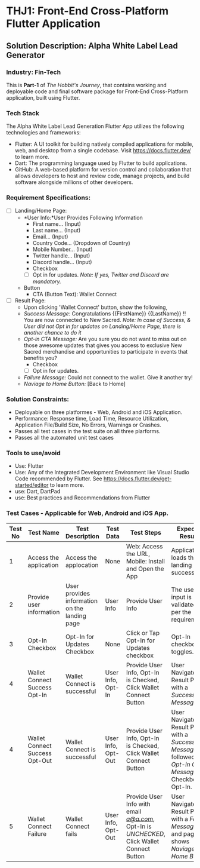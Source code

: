 # THJ1: Front-End Cross-Platform Flutter Application
## Solution Description: Alpha White Label Lead Generator
### Industry: Fin-Tech

This is **Part-1** of *The Hobbit's Journey*, that contains working and deployable code and final software package for Front-End Cross-Platform application, built using Flutter.

### Tech Stack
The Alpha White Label Lead Generation Flutter App utilizes the following technologies and frameworks:
- Flutter: A UI toolkit for building natively compiled applications for mobile, web, and desktop from a single codebase. Visit https://docs.flutter.dev/ to learn more.
- Dart: The programming language used by Flutter to build applications.
- GitHub: A web-based platform for version control and collaboration that allows developers to host and review code, manage projects, and build software alongside millions of other developers.

### Requirement Specifications:
- [ ] Landing/Home Page:
  - *User Info:*User Provides Following Information
    - First name... (Input)
    - Last name... (Input)
    - Email... (Input)
    - Country Code... (Dropdown of Country)
    - Mobile Number... (Input)
    - Twitter handle... (Input)
    - Discord handle... (Input)
    - Checkbox 
    - [ ] Opt in for updates. 
    *Note: If yes, Twitter and Discord are mandatory.*
  - Button
    - CTA (Button Text): Wallet Connect 
- [ ] Result Page: 
    - Upon clicking 'Wallet Connect' button, show the following,
    - *Success Message:* Congratulations {{FirstName}} {{LastName}} !! You are now connected to New Sacred. 
    *Note: In case of Success, & User did not Opt in for updates on Landing/Home Page, there is another chance to do it*
    - *Opt-in CTA Message:* Are you sure you do not want to miss out on those awesome updates that gives you access to exclusive New Sacred merchandise and opportunities to participate in events that benefits you?
      - Checkbox 
      - [ ] Opt in for updates. 
    - *Failure Message:* Could not connect to the wallet. Give it another try!
    - *Naviage to Home Button:* [Back to Home]

### Solution Constraints:
  - Deployable on three platformes - Web, Android and iOS Application.
  - Performance: Response time, Load Time, Resource Utilization, Application File/Build Size, No Errors, Warnings or Crashes.
  - Passes all test cases in the test suite on all three plarforms.
  - Passes all the automated unit test cases

### Tools to use/avoid
  - Use: Flutter
  - Use: Any of the Integrated Development Environment like Visual Studio Code recommended by Flutter. See https://docs.flutter.dev/get-started/editor to learn more.
  - use: Dart, DartPad
  - use: Best practices and Recommendations from Flutter 

### Test Cases - Applicable for Web, Android and iOS App.
| Test No | Test Name | Test Description | Test Data |  Test Steps | Expected Results |
| ----------- | ----------- |----------- | ----------- | ----------- | ----------- |
| 1 | Access the application | Access the applocation  | None | Web: Access the URL, Mobile: Install and Open the App | Application loads the landing page successfully. |
| 2 | Provide user information | User provides information on the landing page | User Info | Provide User Info | The user input is validated as per the requirements. |
| 3 | Opt-In Checkbox | Opt-In for Updates Checkbox | None | Click or Tap Opt-In for Updates checkbox | Opt-In checkbox toggles. |
| 4 | Wallet Connect Success Opt-In| Wallet Connect is successful | User Info, Opt-In | Provide User Info, Opt-In is Checked, Click Wallet Connect Button | User Navigates to Result Page, with a *Success Message*. |
| 4 | Wallet Connect Success Opt-Out| Wallet Connect is successful | User Info, Opt-Out | Provide User Info, Opt-In is Checked, Click Wallet Connect Button | User Navigates to Result Page, with a *Success Message*, followed by *Opt-in CTA Message* and Checkbox to Opt-In. |
| 5 | Wallet Connect Failure | Wallet Connect fails | User Info, Opt-Out | Provide User Info with email *a@a.com*, Opt-In is *UNCHECKED*, Click Wallet Connect Button | User Navigates to Result Page, with a *Failure Message*, and page shows *Naviage to Home Button*|




